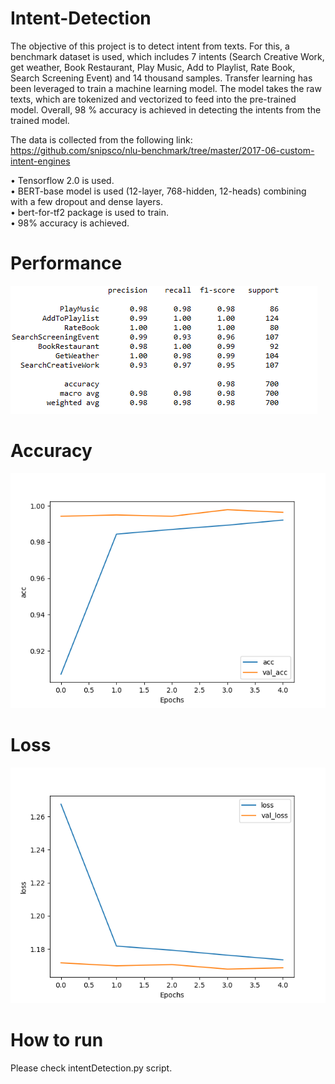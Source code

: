 # Intent-Detection
The objective of this project is to detect intent from texts. For this, a benchmark dataset is used, which includes 7 intents (Search Creative Work, get weather, Book Restaurant, Play Music, Add to Playlist, Rate Book, Search Screening Event) and 14 thousand samples. Transfer learning has been leveraged to train a machine learning model. The model takes the raw texts, which are tokenized and vectorized to feed into the pre-trained model. Overall, 98 % accuracy is achieved in detecting the intents from the trained model.

The data is collected from the following link: <br>
https://github.com/snipsco/nlu-benchmark/tree/master/2017-06-custom-intent-engines

• Tensorflow 2.0 is used.<br/>
• BERT-base model is used (12-layer, 768-hidden, 12-heads) combining with a few dropout and dense layers.<br/>
• bert-for-tf2 package is used to train.<br/>
• 98% accuracy is achieved.


# Performance 
![](performance.PNG)

# Accuracy 
![](accuracy.png)

# Loss
![](loss.png)

# How to run
Please check intentDetection.py script.
